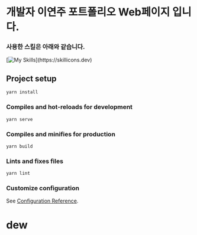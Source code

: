 # 개발자 이연주 포트폴리오 Web페이지 입니다. 

### 사용한 스킬은 아래와 같습니다.

[![My Skills](https://skillicons.dev/icons?i=vue,js,ts,html,css,firebase,wasm,vscode,vim,git,ai,)](https://skillicons.dev)


## Project setup
```
yarn install
```

### Compiles and hot-reloads for development
```
yarn serve
```

### Compiles and minifies for production
```
yarn build
```

### Lints and fixes files
```
yarn lint
```

### Customize configuration
See [Configuration Reference](https://cli.vuejs.org/config/).
# dew
